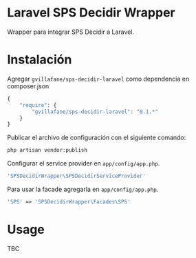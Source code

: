 Laravel SPS Decidir Wrapper
===========================

Wrapper para integrar SPS Decidir a Laravel.<br />

Instalación
============

Agregar `gvillafane/sps-decidir-laravel` como dependencia en composer.json

```javascript
{
    "require": {
        "gvillafane/sps-decidir-laravel": "0.1.*"
    }
}
```

Publicar el archivo de configuración con el siguiente comando:

```php
php artisan vendor:publish
```

Configurar el service provider en `app/config/app.php`.

```php
'SPSDecidirWrapper\SPSDecidirServiceProvider'
```

Para usar la facade agregarla en `app/config/app.php`.

```php
'SPS' => 'SPSDecidirWrapper\Facades\SPS'
```

Usage
======

TBC



